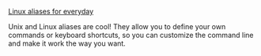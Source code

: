 [Linux aliases for everyday](https://rvjenya.com/linux-aliases-for-everyday-7882cd9220b5)

Unix and Linux aliases are cool! They allow you to define your own commands or keyboard shortcuts, so you can customize the command line and make it work the way you want.
